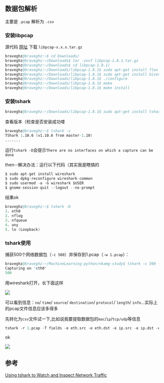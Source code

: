 ## 数据包解析

主要是 `.pcap` 解析为 `.csv`

### 安装libpcap

源代码 [网址](http://www.tcpdump.org/) 下载 `libpcap-x.x.x.tar.gz`
```s
braveghz@braveghz:~$ cd Downloads/
braveghz@braveghz:~/Downloads$ tar -zxvf libpcap-1.8.1.tar.gz 
braveghz@braveghz:~/Downloads$ cd libpcap-1.8.1/
braveghz@braveghz:~/Downloads/libpcap-1.8.1$ sudo apt-get install flex
braveghz@braveghz:~/Downloads/libpcap-1.8.1$ sudo apt-get install bison
braveghz@braveghz:~/Downloads/libpcap-1.8.1$ ./configure
braveghz@braveghz:~/Downloads/libpcap-1.8.1$ make 
braveghz@braveghz:~/Downloads/libpcap-1.8.1$ make install 
```

### 安装tshark
```s
braveghz@braveghz:~/Downloads/libpcap-1.8.1$ sudo apt-get install tshark
```

查看版本（检查是否安装成功喽
```s
braveghz@braveghz:~$ tshark -v
TShark 1.10.6 (v1.10.6 from master-1.10)
.......
```

运行`tshark -D`会提示`There are no interfaces on which a capture can be done`

then--解决办法：运行以下代码（其实我是瞎搞的
```s
$ sudo apt-get install wireshark
$ sudo dpkg-reconfigure wireshark-common 
$ sudo usermod -a -G wireshark $USER
$ gnome-session-quit --logout --no-prompt
```

结果ok
```s
braveghz@braveghz:~$ tshark -D
1. eth0
2. nflog
3. nfqueue
4. any
5. lo (Loopback)
```

### tshark使用

捕获500个网络数据包（`-c 500`）并保存到1.pcap（`-w 1.pcap`）：
```s
braveghz@braveghz:~/MachineLearning-python/nkamg-study$ tshark -c 500 -w 1.pcap
Capturing on 'eth0'
500 
```
用wireshark打开，长下面这样

![](https://github.com/braveghz/MachineLearning-python/blob/master/nkamg-study/features-extract/images/1.png)

可以看到信息：`no`/ `time`/ `source`/ `destination`/ `protocol`/ `length`/ `info`...实际上的pcap文件信息应该多得多

先转化为`csv`文件试一下,比如说我要提取数据包的`mac`/`ip`/`tcp/udp`等信息
```s
tshark -r 1.pcap -T fields -e eth.src -e eth.dst -e ip.src -e ip.dst -e ip.proto -E header=y -E separator=, -E quote=d -E occurrence=f >1.csv
```
ok

![](https://github.com/braveghz/MachineLearning-python/blob/master/nkamg-study/features-extract/images/2.png)

## 参考
[Using tshark to Watch and Inspect Network Traffic](http://www.linuxjournal.com/content/using-tshark-watch-and-inspect-network-traffic)

